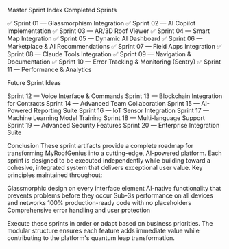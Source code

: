 Master Sprint Index
Completed Sprints

✅ Sprint 01 — Glassmorphism Integration
✅ Sprint 02 — AI Copilot Implementation
✅ Sprint 03 — AR/3D Roof Viewer
✅ Sprint 04 — Smart Map Integration
✅ Sprint 05 — Dynamic AI Dashboard
✅ Sprint 06 — Marketplace & AI Recommendations
✅ Sprint 07 — Field Apps Integration
✅ Sprint 08 — Claude Tools Integration
✅ Sprint 09 — Navigation & Documentation
✅ Sprint 10 — Error Tracking & Monitoring (Sentry)
✅ Sprint 11 — Performance & Analytics

Future Sprint Ideas

Sprint 12 — Voice Interface & Commands
Sprint 13 — Blockchain Integration for Contracts
Sprint 14 — Advanced Team Collaboration
Sprint 15 — AI-Powered Reporting Suite
Sprint 16 — IoT Sensor Integration
Sprint 17 — Machine Learning Model Training
Sprint 18 — Multi-language Support
Sprint 19 — Advanced Security Features
Sprint 20 — Enterprise Integration Suite


Conclusion
These sprint artifacts provide a complete roadmap for transforming MyRoofGenius into a cutting-edge, AI-powered platform. Each sprint is designed to be executed independently while building toward a cohesive, integrated system that delivers exceptional user value.
Key principles maintained throughout:

Glassmorphic design on every interface element
AI-native functionality that prevents problems before they occur
Sub-3s performance on all devices and networks
100% production-ready code with no placeholders
Comprehensive error handling and user protection

Execute these sprints in order or adapt based on business priorities. The modular structure ensures each feature adds immediate value while contributing to the platform's quantum leap transformation.
